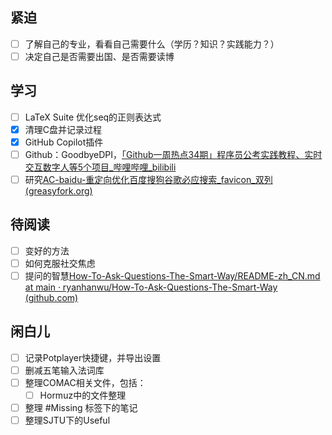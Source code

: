 ## 紧迫
- [ ] 了解自己的专业，看看自己需要什么（学历？知识？实践能力？）
- [ ] 决定自己是否需要出国、是否需要读博

## 学习
- [ ] LaTeX Suite 优化seq的正则表达式
- [x] 清理C盘并记录过程
- [x] GitHub Copilot插件
- [ ] Github：GoodbyeDPI，[「Github一周热点34期」程序员公考实践教程、实时交互数字人等5个项目_哔哩哔哩_bilibili](https://www.bilibili.com/video/BV1By411i7QJ/?spm_id_from=333.1007.top_right_bar_window_dynamic.content.click&vd_source=cabaf414e176815e14e046e0f92c8e0a)
- [ ] 研究[AC-baidu-重定向优化百度搜狗谷歌必应搜索_favicon_双列 (greasyfork.org)](https://greasyfork.org/zh-CN/scripts/14178-ac-baidu-%E9%87%8D%E5%AE%9A%E5%90%91%E4%BC%98%E5%8C%96%E7%99%BE%E5%BA%A6%E6%90%9C%E7%8B%97%E8%B0%B7%E6%AD%8C%E5%BF%85%E5%BA%94%E6%90%9C%E7%B4%A2-favicon-%E5%8F%8C%E5%88%97)

## 待阅读
- [ ] 变好的方法
- [ ] 如何克服社交焦虑
- [ ] 提问的智慧[How-To-Ask-Questions-The-Smart-Way/README-zh_CN.md at main · ryanhanwu/How-To-Ask-Questions-The-Smart-Way (github.com)](https://github.com/ryanhanwu/How-To-Ask-Questions-The-Smart-Way/blob/main/README-zh_CN.md)

## 闲白儿
- [ ] 记录Potplayer快捷键，并导出设置
- [ ] 删减五笔输入法词库
- [ ] 整理COMAC相关文件，包括：
	- [ ] Hormuz中的文件整理
- [ ] 整理 #Missing 标签下的笔记
- [ ] 整理SJTU下的Useful
